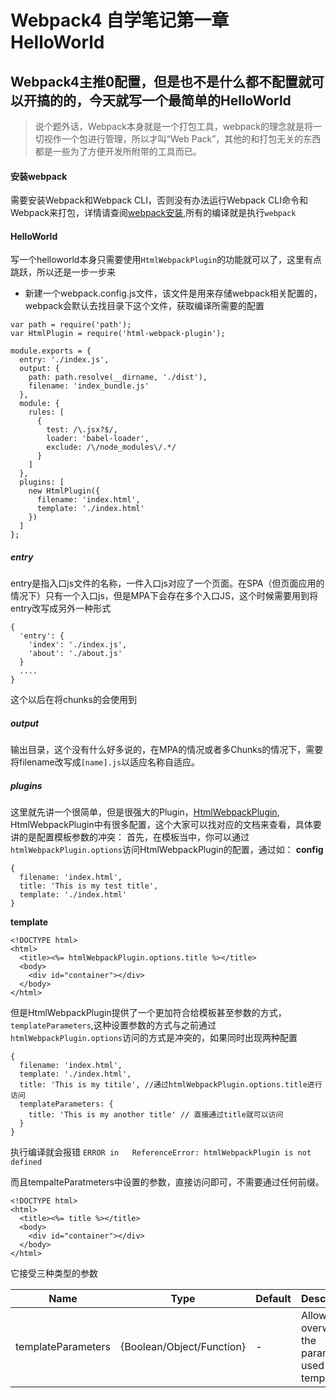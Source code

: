 # Webpack4 自学笔记第一章 HelloWorld

## Webpack4主推0配置，但是也不是什么都不配置就可以开搞的的，今天就写一个最简单的HelloWorld
> 说个题外话，Webpack本身就是一个打包工具，webpack的理念就是将一切视作一个包进行管理，所以才叫“Web Pack”，其他的和打包无关的东西都是一些为了方便开发所附带的工具而已。

#### 安装webpack
需要安装Webpack和Webpack CLI，否则没有办法运行Webpack CLI命令和Webpack来打包，详情请查阅[webpack安装](https://webpack.js.org/guides/installation/#local-installation),所有的编译就是执行`webpack`

#### HelloWorld
写一个helloworld本身只需要使用`HtmlWebpackPlugin`的功能就可以了，这里有点跳跃，所以还是一步一步来

- 新建一个webpack.config.js文件，该文件是用来存储webpack相关配置的，webpack会默认去找目录下这个文件，获取编译所需要的配置

```
var path = require('path');
var HtmlPlugin = require('html-webpack-plugin');

module.exports = {
  entry: './index.js',
  output: {
    path: path.resolve(__dirname, './dist'),
    filename: 'index_bundle.js'
  },
  module: {
    rules: [
      {
        test: /\.jsx?$/,
        loader: 'babel-loader',
        exclude: /\/node_modules\/.*/
      }
    ]
  },
  plugins: [
    new HtmlPlugin({
      filename: 'index.html',
      template: './index.html'
    })
  ]
};
```
##### entry
entry是指入口js文件的名称，一件入口js对应了一个页面。在SPA（但页面应用的情况下）只有一个入口js，但是MPA下会存在多个入口JS，这个时候需要用到将entry改写成另外一种形式

```
{
  'entry': {
    'index': './index.js',
    'about': './about.js'
  }
  ....
}
```
这个以后在将chunks的会使用到

##### output
输出目录，这个没有什么好多说的，在MPA的情况或者多Chunks的情况下，需要将filename改写成`[name].js`以适应名称自适应。

##### plugins
这里就先讲一个很简单，但是很强大的Plugin，[HtmlWebpackPlugin](https://github.com/jantimon/html-webpack-plugin),
HtmlWebpackPlugin中有很多配置，这个大家可以找对应的文档来查看，具体要讲的是配置模板参数的冲突：
首先，在模板当中，你可以通过`htmlWebpackPlugin.options`访问HtmlWebpackPlugin的配置，通过如：
**config**
```
{
  filename: 'index.html',
  title: 'This is my test title',
  template: './index.html'
}
```

**template**
```
<!DOCTYPE html>
<html>
  <title><%= htmlWebpackPlugin.options.title %></title>
  <body>
    <div id="container"></div>
  </body>
</html>
```
但是HtmlWebpackPlugin提供了一个更加符合给模板甚至参数的方式，`templateParameters`,这种设置参数的方式与之前通过`htmlWebpackPlugin.options`访问的方式是冲突的，如果同时出现两种配置

```
{
  filename: 'index.html',
  template: './index.html',
  title: 'This is my titile', //通过htmlWebpackPlugin.options.title进行访问
  templateParameters: {
    title: 'This is my another title' // 直接通过title就可以访问
  }
}
```

执行编译就会报错 `ERROR in   ReferenceError: htmlWebpackPlugin is not defined`

而且tempalteParatmeters中设置的参数，直接访问即可，不需要通过任何前缀。
```
<!DOCTYPE html>
<html>
  <title><%= title %></title>
  <body>
    <div id="container"></div>
  </body>
</html>
```

它接受三种类型的参数

Name |	Type |	Default |	Description
-----|-------|----------|----------------
templateParameters	| {Boolean/Object/Function}	 | -	| Allows to overwrite the parameters used in the template
